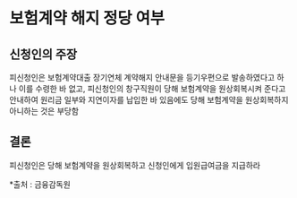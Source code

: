 # 보험계약 해지 정당 여부

## 신청인의 주장

피신청인은 보험계약대출 장기연체 계약해지 안내문을 등기우편으로 발송하였다고 하나 이를 수령한 바 없고, 피신청인의 창구직원이 당해 보험계약을 원상회복시켜 준다고 안내하여 원리금 일부와 지연이자를 납입한 바 있음에도 당해 보험계약을 원상회복하지 아니하는 것은 부당함

## 결론

피신청인은 당해 보험계약을 원상회복하고 신청인에게 입원급여금을 지급하라


*출처 : 금융감독원